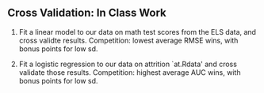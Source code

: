 ## Cross Validation: In Class Work

1. Fit a linear model to our data on math test scores from the ELS data, and cross validte results. Competition: lowest average RMSE wins, with bonus points for low sd.

2. Fit a logistic regression to our data on attrition `at.Rdata' and cross validate those results. Competition: highest average AUC wins, with bonus points for low sd. 



